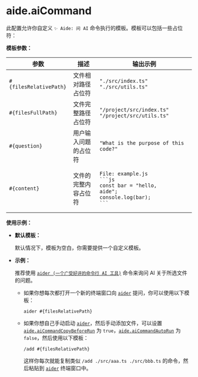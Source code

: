 # aide.aiCommand

此配置允许你自定义 `✨ Aide: 问 AI` 命令执行的模板。模板可以包括一些占位符：

**模板参数：**

| 参数                   | 描述                 | 输出示例                                                                                                              |
| ---------------------- | -------------------- | --------------------------------------------------------------------------------------------------------------------- |
| `#{filesRelativePath}` | 文件相对路径占位符   | `"./src/index.ts" "./src/utils.ts"`                                                                                   |
| `#{filesFullPath}`     | 文件完整路径占位符   | `"/project/src/index.ts" "/project/src/utils.ts"`                                                                     |
| `#{question}`          | 用户输入问题的占位符 | `"What is the purpose of this code?" `                                                                                |
| `#{content}`           | 文件的完整内容占位符 | <pre><code>File: example.js<br/>\`\`\`js<br/>const bar = "hello, aide";<br/>console.log(bar);<br/>\`\`\`</code></pre> |

**使用示例：**

- **默认模板：**

  默认情况下，模板为空白，你需要提供一个自定义模板。

- **示例：**

  推荐使用 [`aider (一个广受好评的命令行 AI 工具)`](https://github.com/paul-gauthier/aider) 命令来询问 AI 关于所选文件的问题。

  - 如果你想每次都打开一个新的终端窗口向 [`aider`](https://github.com/paul-gauthier/aider) 提问，你可以使用以下模板：

    ```plaintext
    aider #{filesRelativePath}
    ```

  - 如果你想自己手动启动 [`aider`](https://github.com/paul-gauthier/aider)，然后手动添加文件，可以设置 [`aide.aiCommandCopyBeforeRun`](./ai-command-copy-before-run.md) 为 `true`，[`aide.aiCommandAutoRun`](./ai-command-auto-run.md) 为 `false`，然后使用以下模板：

    ```plaintext
    /add #{filesRelativePath}
    ```

    这样你每次就能复制类似 `/add ./src/aaa.ts ./src/bbb.ts` 的命令，然后粘贴到 [`aider`](https://github.com/paul-gauthier/aider) 终端窗口中。
